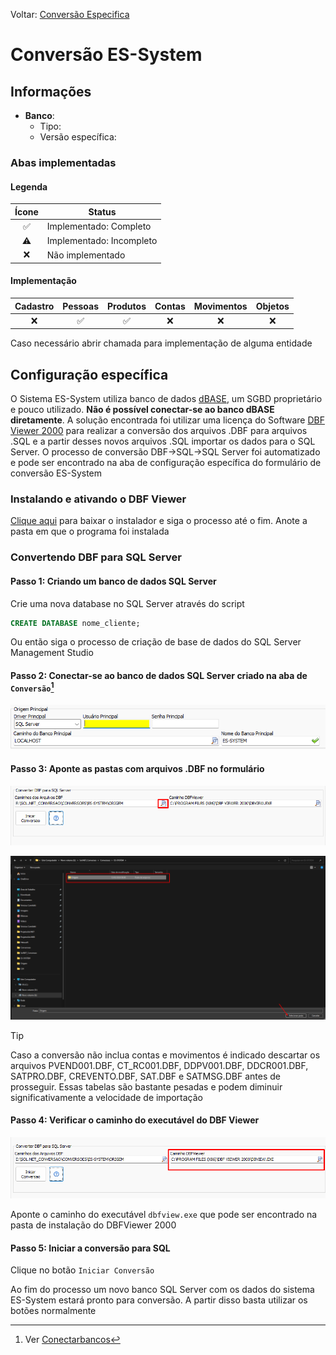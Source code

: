Voltar: [Conversão Especifica](ConfiguracaoEspecifica.md)
# Conversão ES-System
## Informações
- **Banco**:
	- Tipo: 
	- Versão específica:

### Abas implementadas

#### Legenda

| Ícone | Status                   |
|:-----:| ------------------------ |
|  ✅   | Implementado: Completo   |
|  ⚠️   | Implementado: Incompleto | 
|  ❌   | Não implementado         |
  
#### Implementação

| Cadastro | Pessoas | Produtos | Contas | Movimentos | Objetos |
|:--------:|:-------:|:--------:|:------:|:----------:|:-------:|
|    ❌    |   ✅    |    ✅    |   ❌   |     ❌     |   ❌    |

Caso necessário abrir chamada para implementação de alguma entidade

## Configuração específica
O Sistema ES-System utiliza banco de dados [dBASE](https://www.dbase.com/), um SGBD proprietário e pouco utilizado. **Não é possível conectar-se ao banco dBASE diretamente**. A solução encontrada foi utilizar uma licença do Software [DBF Viewer 2000](https://www.dbf2002.com/pt/) para realizar a conversão dos arquivos .DBF para arquivos .SQL e a partir desses novos arquivos .SQL importar os dados para o SQL Server. O processo de conversão DBF->SQL->SQL Server foi automatizado e pode ser encontrado na aba de configuração específica do formulário de conversão ES-System 

### Instalando e ativando o DBF Viewer

[Clique aqui](https://www.dbf2002.com/dbfview.msi) para baixar o instalador e siga o processo até o fim. Anote a pasta em que o programa foi instalada 
### Convertendo DBF para SQL Server

#### Passo 1: Criando um banco de dados SQL Server
Crie uma nova database no SQL Server através do script

```sql
CREATE DATABASE nome_cliente;
```

Ou então siga o processo de criação de base de dados do SQL Server Management Studio

#### Passo 2: Conectar-se ao banco de dados SQL Server criado na aba de `Conversão`[^1]  

![ConectarSQLServer.png](Imagens/ConectarSQLServer.png)

[^1]: Ver [Conectarbancos](Conectarbancos.md)

#### Passo 3: Aponte as pastas com arquivos .DBF no formulário

![ESSystemApontar1.png](Imagens/ESSystemApontar1.png)

![ESSystemApontarPastas2.png](Imagens/ESSystemApontarPastas2.png)

>[!TIP] 
>Caso a conversão não inclua contas e movimentos é indicado descartar os arquivos PVEND001.DBF, CT_RC001.DBF, DDPV001.DBF, DDCR001.DBF, SATPRO.DBF, CREVENTO.DBF, SAT.DBF e SATMSG.DBF antes de prosseguir. Essas tabelas são bastante pesadas e podem diminuir significativamente a velocidade de importação

#### Passo 4: Verificar o caminho do executável do DBF Viewer

![apontarExecutavelDBFViwer.png](Imagens/apontarExecutavelDBFViwer.png)

Aponte o caminho do executável `dbfview.exe` que pode ser encontrado na pasta de instalação do DBFViewer 2000

#### Passo 5: Iniciar a conversão para SQL
Clique no botão `Iniciar Conversão` 

Ao fim do processo um novo banco SQL Server com os dados do sistema ES-System estará pronto para conversão. A partir disso basta utilizar os botões normalmente